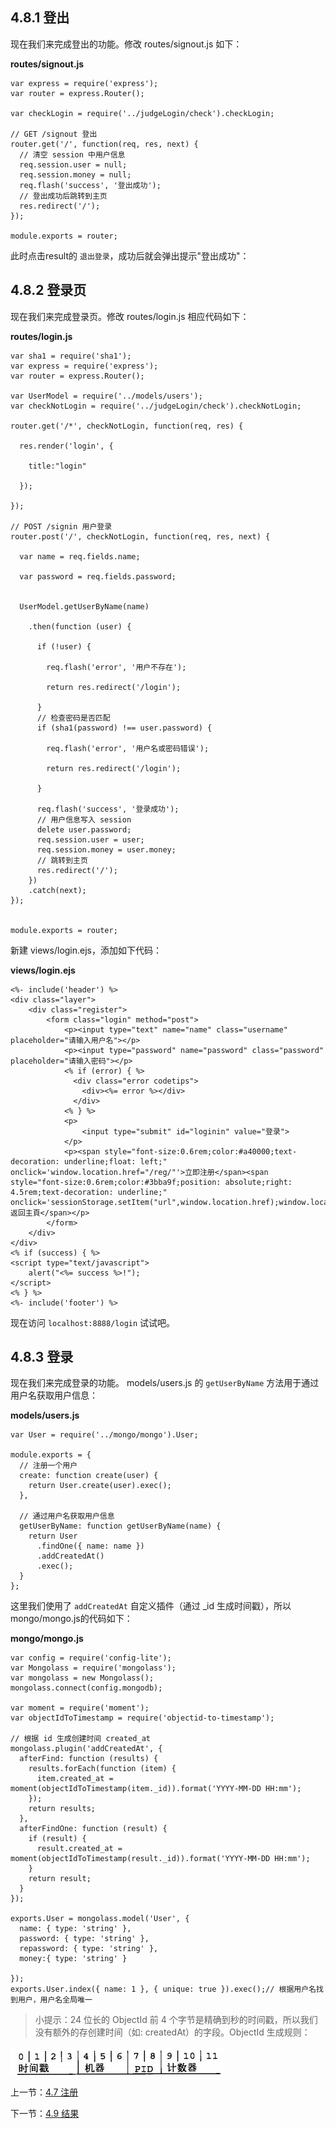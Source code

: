 ## 4.8.1 登出

现在我们来完成登出的功能。修改 routes/signout.js 如下：

**routes/signout.js**

```
var express = require('express');
var router = express.Router();

var checkLogin = require('../judgeLogin/check').checkLogin;

// GET /signout 登出
router.get('/', function(req, res, next) {
  // 清空 session 中用户信息
  req.session.user = null;
  req.session.money = null;
  req.flash('success', '登出成功');
  // 登出成功后跳转到主页
  res.redirect('/');
});

module.exports = router;
```

此时点击result的 `退出登录`，成功后就会弹出提示"登出成功"：



## 4.8.2 登录页

现在我们来完成登录页。修改 routes/login.js 相应代码如下：

**routes/login.js**

```
var sha1 = require('sha1');
var express = require('express');
var router = express.Router();

var UserModel = require('../models/users');
var checkNotLogin = require('../judgeLogin/check').checkNotLogin;

router.get('/*', checkNotLogin, function(req, res) {

  res.render('login', {

    title:"login"

  });

});

// POST /signin 用户登录
router.post('/', checkNotLogin, function(req, res, next) {

  var name = req.fields.name;

  var password = req.fields.password;


  UserModel.getUserByName(name)

    .then(function (user) {

      if (!user) {

        req.flash('error', '用户不存在');

        return res.redirect('/login');

      }
      // 检查密码是否匹配
      if (sha1(password) !== user.password) {

        req.flash('error', '用户名或密码错误');

        return res.redirect('/login');

      }

      req.flash('success', '登录成功');
      // 用户信息写入 session
      delete user.password;
      req.session.user = user;
      req.session.money = user.money;
      // 跳转到主页
      res.redirect('/');
    })
    .catch(next);
});


module.exports = router;
```

新建 views/login.ejs，添加如下代码：

**views/login.ejs**

```
<%- include('header') %>
<div class="layer">
	<div class="register">
		<form class="login" method="post">
			<p><input type="text" name="name" class="username" placeholder="请输入用户名"></p>
			<p><input type="password" name="password" class="password" placeholder="请输入密码"></p>
			<% if (error) { %>
			  <div class="error codetips">
			    <div><%= error %></div>
			  </div>
			<% } %>
			<p>
				<input type="submit" id="loginin" value="登录">
			</p>
			<p><span style="font-size:0.6rem;color:#a40000;text-decoration: underline;float: left;" onclick='window.location.href="/reg/"'>立即注册</span><span style="font-size:0.6rem;color:#3bba9f;position: absolute;right: 4.5rem;text-decoration: underline;" onclick='sessionStorage.setItem("url",window.location.href);window.location.href="/";'>返回主頁</span></p>
		</form>
	</div>
</div>
<% if (success) { %>	
<script type="text/javascript">				  
	alert("<%= success %>!");		  		
</script>
<% } %>
<%- include('footer') %>
```

现在访问 `localhost:8888/login` 试试吧。

## 4.8.3 登录

现在我们来完成登录的功能。 models/users.js 的 `getUserByName` 方法用于通过用户名获取用户信息：

**models/users.js**

```
var User = require('../mongo/mongo').User;

module.exports = {
  // 注册一个用户
  create: function create(user) {
    return User.create(user).exec();
  },

  // 通过用户名获取用户信息
  getUserByName: function getUserByName(name) {
    return User
      .findOne({ name: name })
      .addCreatedAt()
      .exec();
  }
};
```

这里我们使用了 `addCreatedAt` 自定义插件（通过 _id 生成时间戳），所以 mongo/mongo.js的代码如下：

**mongo/mongo.js**

```
var config = require('config-lite');
var Mongolass = require('mongolass');
var mongolass = new Mongolass();
mongolass.connect(config.mongodb);

var moment = require('moment');
var objectIdToTimestamp = require('objectid-to-timestamp');

// 根据 id 生成创建时间 created_at
mongolass.plugin('addCreatedAt', {
  afterFind: function (results) {
    results.forEach(function (item) {
      item.created_at = moment(objectIdToTimestamp(item._id)).format('YYYY-MM-DD HH:mm');
    });
    return results;
  },
  afterFindOne: function (result) {
    if (result) {
      result.created_at = moment(objectIdToTimestamp(result._id)).format('YYYY-MM-DD HH:mm');
    }
    return result;
  }
});

exports.User = mongolass.model('User', {
  name: { type: 'string' },
  password: { type: 'string' },
  repassword: { type: 'string' },
  money:{ type: 'string' }

});
exports.User.index({ name: 1 }, { unique: true }).exec();// 根据用户名找到用户，用户名全局唯一

```

> 小提示：24 位长的 ObjectId 前 4 个字节是精确到秒的时间戳，所以我们没有额外的存创建时间（如: createdAt）的字段。ObjectId 生成规则：

![](./img/4.8.2.png)





上一节：[4.7 注册](https://github.com/se7en-1992/lottery/blob/master/book/4.7%20%E6%B3%A8%E5%86%8C.md)

下一节：[4.9 结果](https://github.com/se7en-1992/lottery/blob/master/book/4.9%20%E7%BB%93%E6%9E%9C.md)
